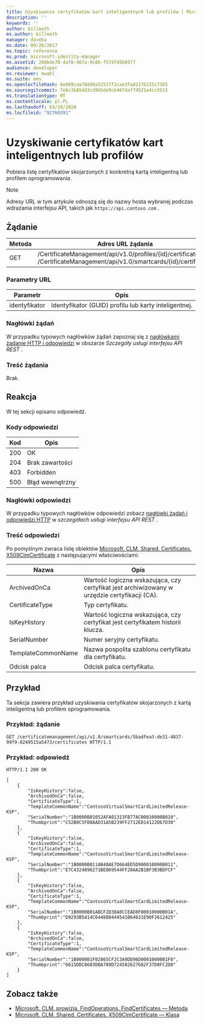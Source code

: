 ```yaml
---
title: Uzyskiwanie certyfikatów kart inteligentnych lub profilów | Microsoft Docs
description: ''
keywords: ''
author: billmath
ms.author: billmath
manager: daveba
ms.date: 09/26/2017
ms.topic: reference
ms.prod: microsoft-identity-manager
ms.assetid: 206bde70-4af8-46fa-9c0b-f574745b0977
audience: developer
ms.reviewer: mwahl
ms.suite: ems
ms.openlocfilehash: 6e089caa78dd9a52517f2cae3fa42176225c73b5
ms.sourcegitcommit: 7e8c3b85dd3c3965de9cb407daf74521e4cc5515
ms.translationtype: MT
ms.contentlocale: pl-PL
ms.lasthandoff: 03/10/2020
ms.locfileid: "92760391"
---
```

# <a name="get-smart-card-or-profile-certificates"></a>Uzyskiwanie certyfikatów kart inteligentnych lub profilów
Pobiera listę certyfikatów skojarzonych z konkretną kartą inteligentną lub profilem oprogramowania.

>[!NOTE]
>Adresy URL w tym artykule odnoszą się do nazwy hosta wybranej podczas wdrażania interfejsu API, takich jak `https://api.contoso.com` .

## <a name="request"></a>Żądanie

Metoda  |Adres URL żądania  
---------|---------
GET     |/CertificateManagement/api/v1.0/profiles/{id}/certificates <br/>/CertificateManagement/api/v1.0/smartcards/{id}/certificates

### <a name="url-parameters"></a>Parametry URL

Parametr | Opis
---------|------------
identyfikator | Identyfikator (GUID) profilu lub karty inteligentnej.

### <a name="request-headers"></a>Nagłówki żądań
W przypadku typowych nagłówków żądań zapoznaj się z [nagłówkami żądanie HTTP i odpowiedzi](certificate-management-rest-api-service-details.md#http-request-and-response-headers) w obszarze *Szczegóły usługi interfejsu API REST* .

### <a name="request-body"></a>Treść żądania
Brak.

## <a name="response"></a>Reakcja
W tej sekcji opisano odpowiedź.

### <a name="response-codes"></a>Kody odpowiedzi

Kod  |Opis  
---------|---------
200 | OK
204 | Brak zawartości
403 | Forbidden
500 | Błąd wewnętrzny

### <a name="response-headers"></a>Nagłówki odpowiedzi
W przypadku typowych nagłówków odpowiedzi zobacz [nagłówki żądań i odpowiedzi HTTP](certificate-management-rest-api-service-details.md#http-request-and-response-headers) w *szczegółach usługi interfejsu API REST* .

### <a name="response-body"></a>Treść odpowiedzi
Po pomyślnym zwraca listę obiektów [Microsoft. CLM. Shared. Certificates. X509ClmCertificate](https://msdn.microsoft.com/library/microsoft.clm.shared.certificates.x509clmcertificate.aspx) z następującymi właściwościami:

Nazwa | Opis
-----|------------
ArchivedOnCa | Wartość logiczna wskazująca, czy certyfikat jest archiwizowany w urzędzie certyfikacji (CA).
CertificateType | Typ certyfikatu.
IsKeyHistory | Wartość logiczna wskazująca, czy certyfikat jest certyfikatem historii klucza.
SerialNumber | Numer seryjny certyfikatu.
TemplateCommonName | Nazwa pospolita szablonu certyfikatu dla certyfikatu.
Odcisk palca | Odcisk palca certyfikatu.

## <a name="example"></a>Przykład
Ta sekcja zawiera przykład uzyskiwania certyfikatów skojarzonych z kartą inteligentną lub profilem oprogramowania.

### <a name="example-request"></a>Przykład: żądanie

```
GET /certificatemanagement/api/v1.0/smartcards/5badfea3-de31-4837-99f9-8249515a5473/certificates HTTP/1.1
```

### <a name="example-response"></a>Przykład: odpowiedź

```
HTTP/1.1 200 OK

[
    {
        "IsKeyHistory":false,
        "ArchivedOnCa":false,
        "CertificateType":1,
        "TemplateCommonName":"ContosoVirtualSmartCardLimitedRelease-KSP",
        "SerialNumber":"1B0000B01052AFA01313FB77AC00010000B010",
        "Thumbprint":"C52B0C5FB8AAD31A5B239FF2712ED14122D67D30"
    },
    {
        "IsKeyHistory":false,
        "ArchivedOnCa":false,
        "CertificateType":1,
        "TemplateCommonName":"ContosoVirtualSmartCardLimitedRelease-KSP",
        "SerialNumber":"1B0000B011AB48AE7D664ED5D900010000B011",
        "Thumbprint":"E7C4324896271BE869544FF28AA2B1BF3B3BDFCF"
    },
    {
        "IsKeyHistory":false,
        "ArchivedOnCa":false,
        "CertificateType":1,
        "TemplateCommonName":"ContosoVirtualSmartCardLimitedRelease-KSP",
        "SerialNumber":"1B0000B01ABCF2D38A0CCEAD8F00010000B01A",
        "Thumbprint":"D9293B5414C644888444541B64631E90F2612425"
    },
    {
        "IsKeyHistory":false,
        "ArchivedOnCa":false,
        "CertificateType":1,
        "TemplateCommonName":"ContosoVirtualSmartCardLimitedRelease-KSP",
        "SerialNumber":"1B0000B1F02865CF2C3A9DD96D00010000B1F0",
        "Thumbprint":"6615DDC8603DBA789D724502627682F37D0FC2D0"
    }
]
```       

## <a name="see-also"></a>Zobacz także

- [Microsoft. CLM. prowizja. FindOperations. FindCertificates — Metoda](https://msdn.microsoft.com/library/microsoft.clm.provision.findoperations.findcertificates.aspx)
- [Microsoft. CLM. Shared. Certificates. X509ClmCertificate — Klasa](https://msdn.microsoft.com/library/microsoft.clm.shared.certificates.x509clmcertificate.aspx)
